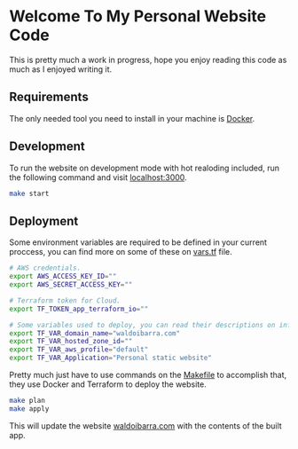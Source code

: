 # Welcome To My Personal Website Code

This is pretty much a work in progress, hope you enjoy reading this code as much as I enjoyed writing it.

## Requirements

The only needed tool you need to install in your machine is [Docker](https://www.docker.com).

## Development

To run the website on development mode with hot realoding included, run the following command and visit [localhost:3000](http://localhost:3000).

``` sh
make start
```

## Deployment

Some environment variables are required to be defined in your current proccess, you can find more on some of these on [vars.tf](infrastructure/vars.tf) file.

``` sh
# AWS credentials.
export AWS_ACCESS_KEY_ID=""
export AWS_SECRET_ACCESS_KEY=""

# Terraform token for Cloud.
export TF_TOKEN_app_terraform_io=""

# Some variables used to deploy, you can read their descriptions on infrastructure/vars.tf file.
export TF_VAR_domain_name="waldoibarra.com"
export TF_VAR_hosted_zone_id=""
export TF_VAR_aws_profile="default"
export TF_VAR_Application="Personal static website"
```

Pretty much just have to use commands on the [Makefile](Makefile) to accomplish that, they use Docker and Terraform to deploy the website.

``` sh
make plan
make apply
```

This will update the website [waldoibarra.com](https://waldoibarra.com/) with the contents of the built app.
